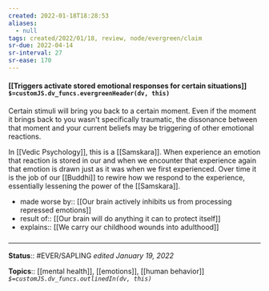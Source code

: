 ```yaml
---
created: 2022-01-18T18:28:53 
aliases:
  - null
tags: created/2022/01/18, review, node/evergreen/claim
sr-due: 2022-04-14
sr-interval: 27
sr-ease: 170
---
```


#### [[Triggers activate stored emotional responses for certain situations]] `$=customJS.dv_funcs.evergreenHeader(dv, this)`

Certain stimuli will bring you back to a certain moment.
Even if the moment it brings back to you wasn't specifically traumatic, the dissonance between that moment and your current beliefs may be triggering of other emotional reactions.

In [[Vedic Psychology]], this is a [[Samskara]]. When experience an emotion that reaction is stored in our and when we encounter that experience again that emotion is drawn just as it was when we first experienced. Over time it is the job of our [[Buddhi]] to rewire how we respond to the experience, essentially lessening the power of the [[Samskara]].

- made worse by:: [[Our brain actively inhibits us from processing repressed emotions]]
- result of:: [[Our brain will do anything it can to protect itself]]
- explains:: [[We carry our childhood wounds into adulthood]]

### <hr class="footnote"/>

**Status**:: #EVER/SAPLING 
*edited January 19, 2022*

**Topics**:: [[mental health]], [[emotions]], [[human behavior]]
*`$=customJS.dv_funcs.outlinedIn(dv, this)`*
